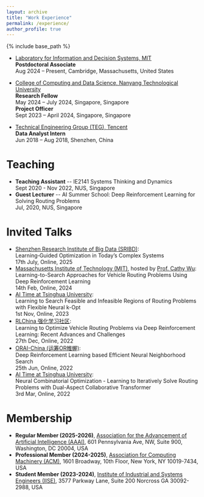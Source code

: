 ```yaml
---
layout: archive
title: "Work Experience"
permalink: /experience/
author_profile: true
---
```


{% include base_path %}
- [Laboratory for Information and Decision Systems, MIT](https://lids.mit.edu/)  
**Postdoctoral Associate**  
Aug 2024 – Present, Cambridge, Massachusetts, United States


- [College of Computing and Data Science, Nanyang Technological University](https://personal.ntu.edu.sg/zhangj/)  
**Research Fellow**  
May 2024 – July 2024, Singapore, Singapore  
**Project Officer**  
Sept 2023 – April 2024, Singapore, Singapore

- [Technical Engineering Group (TEG), Tencent](https://www.tencent.com/en-us/index.html)    
**Data Analyst Intern**  
Jun 2018 – Aug 2018, Shenzhen, China


Teaching
======
- **Teaching Assistant**
-- IE2141 Systems Thinking and Dynamics  
Sept 2020 - Nov 2022, NUS, Singapore
- **Guest Lecturer**
-- AI Summer School: Deep Reinforcement Learning for Solving Routing Problems    
Jul, 2020, NUS, Singapore

Invited Talks
======
- [Shenzhen Research Institute of Big Data (SRIBD)](http://sribd.cn/en):  
Learning‑Guided Optimization in Today’s Complex Systems  
17th July, Online, 2025
- [Massachusetts Institute of Technology (MIT)](https://www.mit.edu/), hosted by [Prof. Cathy Wu](http://www.wucathy.com/blog/):  
Learning-to-Search Approaches for Vehicle Routing Problems Using Deep Reinforcement Learning  
14th Feb, Online, 2024
- [AI Time at Tsinghua University](http://www.aitime.cn/):  
Learning to Search Feasible and Infeasible Regions of Routing Problems with Flexible Neural k-Opt  
1st Nov, Online, 2023
- [RLChina 强化学习社区](http://rlchina.org/topic/619):   
Learning to Optimize Vehicle Routing Problems via Deep Reinforcement Learning: Recent Advances and Challenges    
27th Dec, Online, 2022
- [ORAI-China (运筹OR帷幄)](https://www.zhihu.com/pin/1523752995342286848):   
Deep Reinforcement Learning based Efficient Neural Neighborhood Search    
25th Jun, Online, 2022
- [AI Time at Tsinghua University](http://www.aitime.cn/):  
Neural Combinatorial Optimization - Learning to Iteratively Solve Routing Problems with Dual-Aspect Collaborative Transformer  
3rd Mar, Online, 2022

Membership
======
- **Regular Member (2025-2026)**, [Association for the Advancement of Artificial Intelligence (AAAI)](https://aaai.org/), 601 Pennsylvania Ave, NW, Suite 900, Washington, DC 20004, USA
- **Professional Member (2024-2025)**, [Association for Computing Machinery (ACM)](https://www.acm.org/), 1601 Broadway, 10th Floor, New York, NY 10019-7434, USA
- **Student Member (2023-2024)**, [Institute of Industrial and Systems Engineers (IISE)](https://www.iise.org/Home/), 3577 Parkway Lane, Suite 200 Norcross GA 30092-2988, USA
